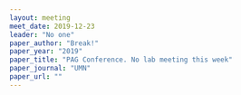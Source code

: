 ```yaml
---
layout: meeting
meet_date: 2019-12-23
leader: "No one"
paper_author: "Break!"
paper_year: "2019"
paper_title: "PAG Conference. No lab meeting this week"
paper_journal: "UMN"
paper_url: ""
---
```

